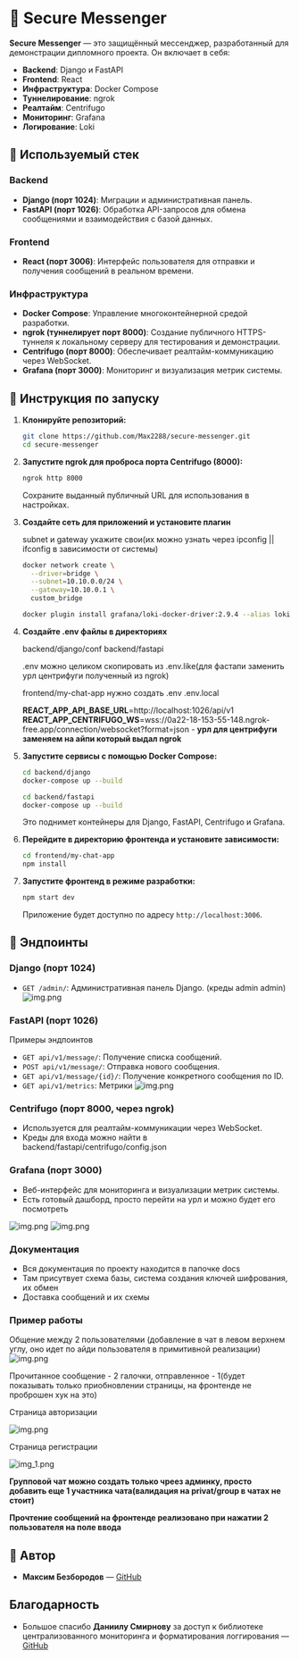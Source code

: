# 📡 Secure Messenger

**Secure Messenger** — это защищённый мессенджер, разработанный для демонстрации дипломного проекта. Он включает в себя:

- **Backend**: Django и FastAPI
- **Frontend**: React
- **Инфраструктура**: Docker Compose
- **Туннелирование**: ngrok
- **Реалтайм**: Centrifugo
- **Мониторинг**: Grafana
- **Логирование**: Loki

## 🧰 Используемый стек

### Backend

- **Django (порт 1024)**: Миграции и административная панель.
- **FastAPI (порт 1026)**: Обработка API-запросов для обмена сообщениями и взаимодействия с базой данных.

### Frontend

- **React (порт 3006)**: Интерфейс пользователя для отправки и получения сообщений в реальном времени.

### Инфраструктура

- **Docker Compose**: Управление многоконтейнерной средой разработки.
- **ngrok (туннелирует порт 8000)**: Создание публичного HTTPS-туннеля к локальному серверу для тестирования и демонстрации.
- **Centrifugo (порт 8000)**: Обеспечивает реалтайм-коммуникацию через WebSocket.
- **Grafana (порт 3000)**: Мониторинг и визуализация метрик системы.

## 🚀 Инструкция по запуску

1. **Клонируйте репозиторий:**

   ```bash
   git clone https://github.com/Max2288/secure-messenger.git
   cd secure-messenger
   ```

2. **Запустите ngrok для проброса порта Centrifugo (8000):**

   ```bash
   ngrok http 8000
   ```

   Сохраните выданный публичный URL для использования в настройках.

3. **Создайте сеть для приложений и установите плагин**

   subnet и gateway укажите свои(их можно узнать через ipconfig || ifconfig в зависимости от системы)
   ```bash
   docker network create \
     --driver=bridge \
     --subnet=10.10.0.0/24 \
     --gateway=10.10.0.1 \
     custom_bridge
   ```
   
   ```bash
   docker plugin install grafana/loki-docker-driver:2.9.4 --alias loki --grant-all-permissions
   ```

4. **Создайте .env файлы в директориях**
   
   backend/django/conf
   backend/fastapi
   
   .env можно целиком скопировать из .env.like(для фастапи заменить урл центрифуги полученный из ngrok)
   
   frontend/my-chat-app
   нужно создать .env .env.local

   **REACT_APP_API_BASE_URL**=http://localhost:1026/api/v1
   **REACT_APP_CENTRIFUGO_WS**=wss://0a22-18-153-55-148.ngrok-free.app/connection/websocket?format=json - **урл для центрифуги заменяем на айпи который выдал ngrok**

   
5. **Запустите сервисы с помощью Docker Compose:**

   ```bash
   cd backend/django
   docker-compose up --build
   ```
   
   
   ```bash
   cd backend/fastapi
   docker-compose up --build
   ```

   Это поднимет контейнеры для Django, FastAPI, Centrifugo и Grafana.

6. **Перейдите в директорию фронтенда и установите зависимости:**

   ```bash
   cd frontend/my-chat-app
   npm install
   ```

7. **Запустите фронтенд в режиме разработки:**

   ```bash
   npm start dev
   ```

   Приложение будет доступно по адресу `http://localhost:3006`.

## 🔗 Эндпоинты

### Django (порт 1024)

- `GET /admin/`: Административная панель Django. (креды admin admin)
![img.png](images/admin_panel.png)

### FastAPI (порт 1026)
   Примеры эндпоинтов
- `GET api/v1/message/`: Получение списка сообщений.
- `POST api/v1/message/`: Отправка нового сообщения.
- `GET api/v1/message/{id}/`: Получение конкретного сообщения по ID.
- `GET api/v1/metrics`: Метрики
![img.png](images/endpoints.png)

### Centrifugo (порт 8000, через ngrok)

- Используется для реалтайм-коммуникации через WebSocket.
- Креды для входа можно найти в backend/fastapi/centrifugo/config.json

### Grafana (порт 3000)

- Веб-интерфейс для мониторинга и визуализации метрик системы.
- Есть готовый дашборд, просто перейти на урл и можно будет его посмотреть

![img.png](images/dashboard_1.png)
![img.png](images/dashboard_2.png)

### Документация

- Вся документация по проекту находится в папочке docs
- Там присутвует схема базы, система создания ключей шифрования, их обмен
- Доставка сообщений и их схемы


### Пример работы

Общение между 2 пользователями (добавление в чат в левом верхнем углу, оно идет по айди пользователя в примитивной реализации)
![img.png](images/communication_users.png)

Прочитанное сообщение - 2 галочки, отправленное - 1(будет показывать только приобновлении страницы, на фронтенде не проброшен хук на это)

Страница авторизации

![img.png](images/login_page.png)

Страница регистрации

![img_1.png](images/register_page.png)

**Групповой чат можно создать только чреез админку, просто добавить еще 1 участника чата(валидация на privat/group в чатах не стоит)**

**Прочтение сообщений на фронтенде реализовано при нажатии 2 пользователя на поле ввода**

## 📝 Автор

- **Максим Безбородов** — [GitHub](https://github.com/Max2288)

## Благодарность

- Большое спасибо **Даниилу Смирнову** за доступ к библиотеке централизованного мониторинга и форматирования логгирования  — [GitHub](https://github.com/radugaboost)